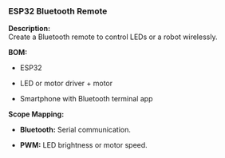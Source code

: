 ### ESP32 Bluetooth Remote
**Description:**  
Create a Bluetooth remote to control LEDs or a robot wirelessly.

**BOM:**

- ESP32
    
- LED or motor driver + motor
    
- Smartphone with Bluetooth terminal app
    

**Scope Mapping:**

- **Bluetooth:** Serial communication.
    
- **PWM:** LED brightness or motor speed.